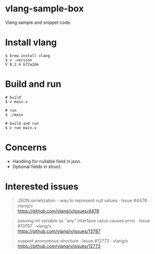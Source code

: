 # vlang-sample-box

Vlang sample and snippet code.

# Install vlang

```
$ brew install vlang
$ v -version
V 0.2.4 b72a2de
```

# Build and run

```
# build
$ v main.v

# run
$ ./main

# build and run
$ v run main.v
```

# Concerns

- Handling for nullable field in json.
- Optional fields in struct.


# Interested issues

> JSON serielization - way to represent null values · Issue #4478 · vlang/v  
> https://github.com/vlang/v/issues/4478  

> passing int variable as "any" interface value causes error · Issue #13787 · vlang/v  
> https://github.com/vlang/v/issues/13787  

> support anonymous structure · Issue #12773 · vlang/v  
> https://github.com/vlang/v/issues/12773  
